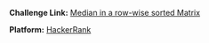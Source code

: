 **Challenge Link:** [Median in a row-wise sorted Matrix](https://www.hackerrank.com/contests/90-days-of-coding/challenges/median-in-a-row-wise-sorted-matrix)

**Platform:** [HackerRank](https://hackerrank.com/)

